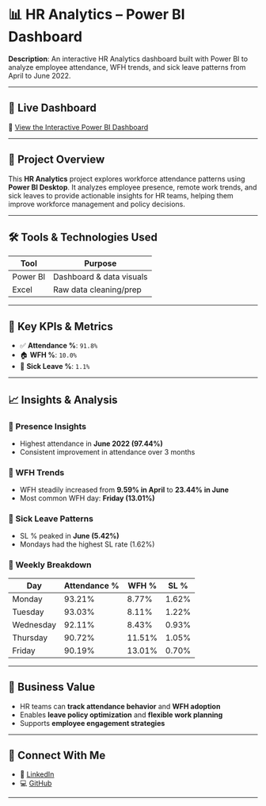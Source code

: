 # 📊 HR Analytics – Power BI Dashboard

**Description**: An interactive HR Analytics dashboard built with Power BI to analyze employee attendance, WFH trends, and sick leave patterns from April to June 2022.

---

## 📎 Live Dashboard

🔗 [View the Interactive Power BI Dashboard](https://app.powerbi.com/view?r=eyJrIjoiNGE5OTdjMjktZjAzZC00MDU3LWE0M2EtMjgwNWRlZjY3ZDk3IiwidCI6ImM2ZTU0OWIzLTVmNDUtNDAzMi1hYWU5LWQ0MjQ0ZGM1YjJjNCJ9)

---

## 🚀 Project Overview

This **HR Analytics** project explores workforce attendance patterns using **Power BI Desktop**. It analyzes employee presence, remote work trends, and sick leaves to provide actionable insights for HR teams, helping them improve workforce management and policy decisions.

---

## 🛠️ Tools & Technologies Used

| Tool         | Purpose                     |
|--------------|-----------------------------|
| Power BI     | Dashboard & data visuals    |
| Excel        | Raw data cleaning/prep      |

---

## 📌 Key KPIs & Metrics

- ✅ **Attendance %**: `91.8%`
- 🏠 **WFH %**: `10.0%`
- 🤒 **Sick Leave %**: `1.1%`

---

## 📈 Insights & Analysis

### 🔹 Presence Insights
- Highest attendance in **June 2022 (97.44%)**
- Consistent improvement in attendance over 3 months

### 🔹 WFH Trends
- WFH steadily increased from **9.59% in April** to **23.44% in June**
- Most common WFH day: **Friday (13.01%)**

### 🔹 Sick Leave Patterns
- SL % peaked in **June (5.42%)**
- Mondays had the highest SL rate (1.62%)

### 🔹 Weekly Breakdown

| Day       | Attendance % | WFH %  | SL %   |
|-----------|--------------|--------|--------|
| Monday    | 93.21%       | 8.77%  | 1.62%  |
| Tuesday   | 93.03%       | 8.11%  | 1.22%  |
| Wednesday | 92.11%       | 8.43%  | 0.93%  |
| Thursday  | 90.72%       | 11.51% | 1.05%  |
| Friday    | 90.19%       | 13.01% | 0.70%  |

---

## 🎯 Business Value

- HR teams can **track attendance behavior** and **WFH adoption**
- Enables **leave policy optimization** and **flexible work planning**
- Supports **employee engagement strategies**

---


## 🔗 Connect With Me

- 💼 [LinkedIn](https://www.linkedin.com/in/ekanshisaxena)
- 💻 [GitHub](https://github.com/its-ekanshi)

---
